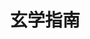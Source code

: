 ---
home: true
icon: home
title: 玄学指南
heroImage: /logo.svg
bgImageDark: https://theme-hope-assets.vuejs.press/bg/6-dark.svg
bgImageStyle:
  background-attachment: fixed
heroText: 玄学指南
tagline: 一个东方玄学的指南
actions:
  - text: 使用指南 💡
    link: ./guide/begin/001_ming_history
    type: primary
  - text: 玄学原文
    link: "https://dclef.icu/xuanxuedocs/"

features:
  - title: 简单易懂
    icon: clipboard-check
    
  - title: 知识全面
    icon: box-archive
  
  - title: 快速搜索
    icon: box-archive
      
footer: power by vuepress-hope | GPL-3.0 Licensed | 2023 dclef
---